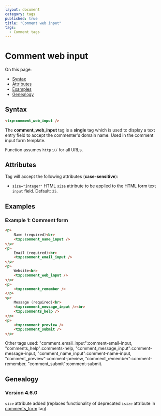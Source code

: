 ```yaml
---
layout: document
category: tags
published: true
title: "Comment web input"
tags:
  - Comment tags
---
```


# Comment web input

On this page:

* [Syntax](#user-content-syntax)
* [Attributes](#user-content-attributes)
* [Examples](#user-content-examples)
* [Genealogy](#user-content-genealogy)

## Syntax

```html
<txp:comment_web_input />
```

The **comment_web_input** tag is a __single__ tag which is used to display a text entry field to accept the commenter's domain name. Used in the comment input form template.

Function assumes `http://` for all URLs.

## Attributes

Tag will accept the following attributes (**case-sensitive**):

* `size="integer"`
HTML `size` attribute to be applied to the HTML form text `input` field.
Default: `25`.

## Examples

### Example 1: Comment form

```html
<p>
    Name (required)<br>
    <txp:comment_name_input />
</p>
<p>
    Email (required)<br>
    <txp:comment_email_input />
</p>
<p>
    Website<br>
    <txp:comment_web_input />
</p>
<p>
    <txp:comment_remember />
</p>
<p>
    Message (required)<br>
    <txp:comment_message_input /><br>
    <txp:comments_help />
</p>
<p>
    <txp:comment_preview />
    <txp:comment_submit />
</p>
```

Other tags used: "comment_email_input":comment-email-input, "comments_help":comments-help, "comment_message_input":comment-message-input, "comment_name_input":comment-name-input, "comment_preview":comment-preview, "comment_remember":comment-remember, "comment_submit":comment-submit.

## Genealogy

### Version 4.6.0

`size` attribute added (replaces functionality of deprecated `isize` attribute in [comments_form](comments-form) tag).
